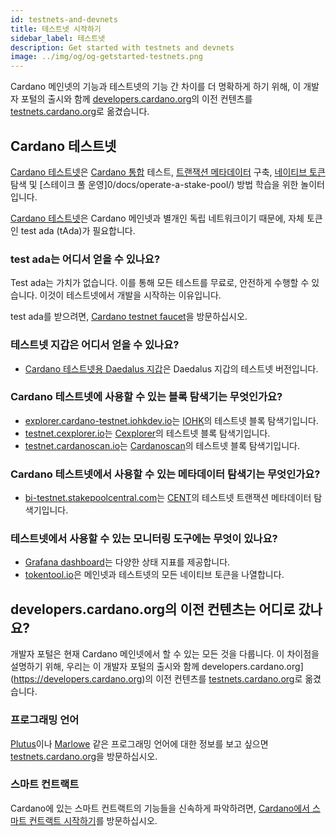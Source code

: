 ```yaml
---
id: testnets-and-devnets
title: 테스트넷 시작하기
sidebar_label: 테스트넷
description: Get started with testnets and devnets
image: ../img/og/og-getstarted-testnets.png
--- 
```


Cardano 메인넷의 기능과 테스트넷의 기능 간 차이를 더 명확하게 하기 위해, 이 개발자 포털의 출시와 함께 [developers.cardano.org](https://developers.cardano.org)의 이전 컨텐츠를 [testnets.cardano.org](https://testnets.cardano.org)로 옮겼습니다.

## Cardano 테스트넷
[Cardano 테스트넷](https://testnets.cardano.org/en/testnets/cardano/overview/)은 [Cardano 통합](/docs/integrate-cardano/) 테스트, [트랜잭션 메타데이터](/docs/transaction-metadata/) 구축, [네이티브 토큰](/docs/native-tokens/) 탐색 및 [스테이크 풀 운영]0/docs/operate-a-stake-pool/) 방법 학습을 위한 놀이터입니다.

[Cardano 테스트넷](https://testnets.cardano.org/en/testnets/cardano/overview/)은 Cardano 메인넷과 별개인 독립 네트워크이기 때문에, 자체 토큰인 test ada (tAda)가 필요합니다.

### test ada는 어디서 얻을 수 있나요?
Test ada는 가치가 없습니다. 이를 통해 모든 테스트를 무료로, 안전하게 수행할 수 있습니다. 이것이 테스트넷에서 개발을 시작하는 이유입니다.

test ada를 받으려면, [Cardano testnet faucet](/docs/integrate-cardano/testnet-faucet/)을 방문하십시오.

### 테스트넷 지갑은 어디서 얻을 수 있나요?
- [Cardano 테스트넷용 Daedalus 지갑](https://testnets.cardano.org/en/testnets/cardano/get-started/wallet/)은 Daedalus 지갑의 테스트넷 버전입니다.

### Cardano 테스트넷에 사용할 수 있는 블록 탐색기는 무엇인가요?
- [explorer.cardano-testnet.iohkdev.io](https://explorer.cardano-testnet.iohkdev.io/)는 [IOHK](https://iohk.io)의 테스트넷 블록 탐색기입니다.
- [testnet.cexplorer.io](https://testnet.cexplorer.io/)는 [Cexplorer](https://cexplorer.io)의 테스트넷 블록 탐색기입니다.
- [testnet.cardanoscan.io](https://testnet.cardanoscan.io)는 [Cardanoscan](https://cardanoscan.io)의 테스트넷 블록 탐색기입니다. 

### Cardano 테스트넷에서 사용할 수 있는 메타데이터 탐색기는 무엇인가요?
- [bi-testnet.stakepoolcentral.com](https://bi-testnet.stakepoolcentral.com)는 [CENT](https://cent.stakepoolcentral.com)의 테스트넷 트랜잭션 메타데이터 탐색기입니다.

### 테스트넷에서 사용할 수 있는 모니터링 도구에는 무엇이 있나요?
- [Grafana dashboard](https://monitoring.cardano-testnet.iohkdev.io/grafana/d/Oe0reiHef/cardano-application-metrics-v2?orgId=1&refresh=1m&from=now-7d&to=now)는 다양한 상태 지표를 제공합니다.
- [tokentool.io](https://tokentool.io)은 메인넷과 테스트넷의 모든 네이티브 토큰을 나열합니다.

## developers.cardano.org의 이전 컨텐츠는 어디로 갔나요?
개발자 포털은 현재 Cardano 메인넷에서 할 수 있는 모든 것을 다룹니다. 이 차이점을 설명하기 위해, 우리는 이 개발자 포털의 출시와 함께 developers.cardano.org](https://developers.cardano.org)의 이전 컨텐츠를 [testnets.cardano.org](https://testnets.cardano.org)로 옮겼습니다.

### 프로그래밍 언어
[Plutus](https://testnets.cardano.org/en/programming-languages/plutus/overview/)이나 [Marlowe](https://testnets.cardano.org/en/programming-languages/marlowe/overview/) 같은 프로그래밍 언어에 대한 정보를 보고 싶으면 [testnets.cardano.org](https://testnets.cardano.org)을 방문하십시오.

### 스마트 컨트랙트
Cardano에 있는 스마트 컨트랙트의 기능들을 신속하게 파악하려면, [ Cardano에서 스마트 컨트랙트 시작하기](/docs/smart-contracts/)를 방문하십시오.


